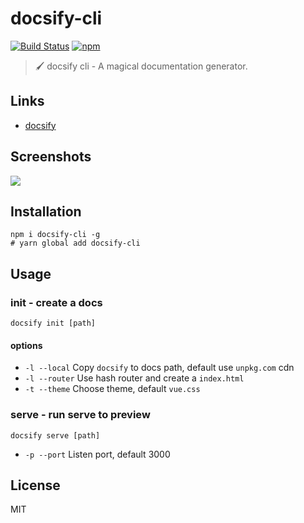 # docsify-cli
[![Build Status](https://travis-ci.org/QingWei-Li/docsify-cli.svg?branch=master)](https://travis-ci.org/QingWei-Li/docsify-cli)
[![npm](https://img.shields.io/npm/v/docsify-cli.svg)](https://www.npmjs.com/package/docsify-cli)

> 🖌 docsify cli - A magical documentation generator.

## Links
- [docsify](https://github.com/QingWei-Li/docsify)

## Screenshots
![](https://cloud.githubusercontent.com/assets/7565692/20603335/10bf80a0-b29c-11e6-93bb-5c3187f76edd.gif)

## Installation
```shell
npm i docsify-cli -g
# yarn global add docsify-cli
```


## Usage

### init - create a docs
```shell
docsify init [path]
```

#### options
- `-l --local` Copy `docsify` to docs path, default use `unpkg.com` cdn
- `-l --router` Use hash router and create a `index.html`
- `-t --theme` Choose theme, default `vue.css`

### serve - run serve to preview
```shell
docsify serve [path]
```

- `-p --port` Listen port, default 3000

## License
MIT
